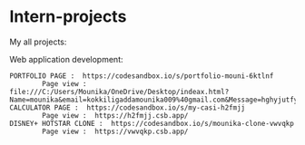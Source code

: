 # Intern-projects



My all projects:

Web application development:

    PORTFOLIO PAGE :  https://codesandbox.io/s/portfolio-mouni-6ktlnf
            Page view :  file:///C:/Users/Mounika/OneDrive/Desktop/indeax.html?Name=mounika&email=kokkiligaddamounika009%40gmail.com&Message=hghyjutfyfrgt#Contact
    CALCULATOR PAGE :  https://codesandbox.io/s/my-casi-h2fmjj
            Page view :  https://h2fmjj.csb.app/
    DISNEY+ HOTSTAR CLONE :  https://codesandbox.io/s/mounika-clone-vwvqkp
            Page view :  https://vwvqkp.csb.app/

